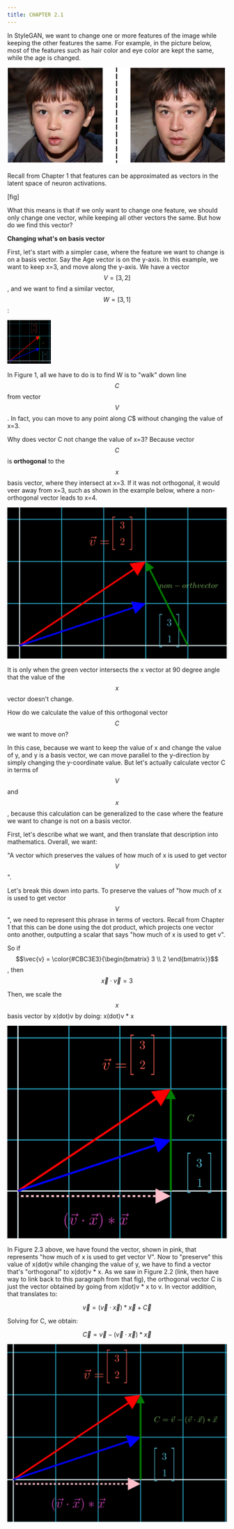 ```yaml
---
title: CHAPTER 2.1
---
```

<script src="https://cdn.mathjax.org/mathjax/latest/MathJax.js?config=TeX-AMS-MML_HTMLorMML" type="text/javascript"></script>

In StyleGAN, we want to change one or more features of the image while keeping the other features the same. For example, in the picture below, most of the features such as hair color and eye color are kept the same, while the age is changed.

![Figure . Source: "Interpreting the Latent Space of GANs for Semantic Face Editing"](/ch2/youngtoOld.PNG)

Recall from Chapter 1 that features can be approximated as vectors in the latent space of neuron activations.

[fig]

What this means is that if we only want to change one feature, we should only change one vector, while keeping all other vectors the same. But how do we find this vector? 

**Changing what's on basis vector**

First, let's start with a simpler case, where the feature we want to change is on a basis vector. Say the Age vector is on the y-axis. In this example, we want to keep x=3, and move along the y-axis. We have a vector $$V=[3,2]$$, and we want to find a similar vector, $$W=[3,1]$$:

<!--- ![Figure ](/ch2/VtoW.PNG) --->
<img src="/ch2/VtoW.PNG" width="100" height="100">


In Figure 1, all we have to do is to find W is to "walk" down line $$C$$ from vector $$V$$. In fact, you can move to any point along $C$$ without changing the value of x=3. 

Why does vector C not change the value of x=3? Because vector $$C$$ is **orthogonal** to the $$x$$ basis vector, where they intersect at x=3. If it was not orthogonal, it would veer away from x=3, such as shown in the example below, where a non-orthogonal vector leads to x=4.

![Figure ](/ch2/VtoW_veer.PNG)

It is only when the green vector intersects the x vector at 90 degree angle that the value of the $$x$$ vector doesn't change.

How do we calculate the value of this orthogonal vector $$C$$ we want to move on?

In this case, because we want to keep the value of x and change the value of y, and y is a basis vector, we can move parallel to the y-direction by simply changing the y-coordinate value. But let's actually calculate vector C in terms of $$V$$ and $$x$$, because this calculation can be generalized to the case where the feature we want to change is not on a basis vector.

First, let's describe what we want, and then translate that description into mathematics. Overall, we want:

"A vector which preserves the values of how much of x is used to get vector $$V$$".

Let's break this down into parts. To preserve the values of "how much of x is used to get vector $$V$$", we need to represent this phrase in terms of vectors. Recall from Chapter 1 that this can be done using the dot product, which projects one vector onto another, outputting a scalar that says "how much of x is used to get v".

<!--- v = [3 2] --->
So if $$\vec{v} = \color{#CBC3E3}{\begin{bmatrix} 3 \\ 2 \end{bmatrix}}$$, then $$\vec{x} \cdot \vec{v} = 3$$

Then, we scale the $$x$$ basis vector by x(dot)v by doing: x(dot)v * x

![Figure ](/ch2/VtoW_orth.PNG)

In Figure 2.3 above, we have found the vector, shown in pink, that represents "how much of x is used to get vector V". Now to "preserve" this value of x(dot)v while changing the value of y, we have to find a vector that's "orthogonal" to x(dot)v * x. As we saw in Figure 2.2 (link, then have way to link back to this paragraph from that fig), the orthogonal vector C is just the vector obtained by going from x(dot)v * x to v. In vector addition, that translates to: 

$$\vec{v} = (\vec{v} \cdot \vec{x}) * \vec{x} + \vec{C}$$

Solving for C, we obtain:

$$\vec{C} = \vec{v} - (\vec{v} \cdot \vec{x}) * \vec{x}$$

![Figure ](/ch2/equation_C.PNG)
